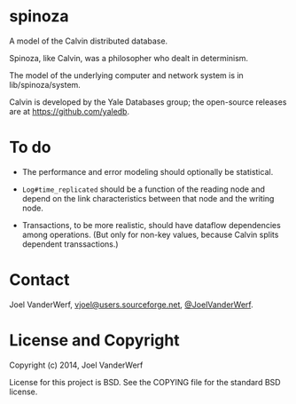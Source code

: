 spinoza
=======

A model of the Calvin distributed database.

Spinoza, like Calvin, was a philosopher who dealt in determinism.

The model of the underlying computer and network system is in lib/spinoza/system.

Calvin is developed by the Yale Databases group; the open-source releases are at https://github.com/yaledb.

To do
=====

* The performance and error modeling should optionally be statistical.

* `Log#time_replicated` should be a function of the reading node and depend on the link characteristics between that node and the writing node.

* Transactions, to be more realistic, should have dataflow dependencies among operations. (But only for non-key values, because Calvin splits dependent transsactions.)

Contact
=======

Joel VanderWerf, vjoel@users.sourceforge.net, [@JoelVanderWerf](https://twitter.com/JoelVanderWerf).

License and Copyright
========

Copyright (c) 2014, Joel VanderWerf

License for this project is BSD. See the COPYING file for the standard BSD license.
